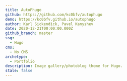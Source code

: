```yaml
---
title: AutoPhugo
github: https://github.com/kc0bfv/autophugo
demo: https://kc0bfv.github.io/autophugo
author: Karl Sickendick, Pavel Kanyshev
date: 2020-12-21T00:00:00.000Z
github_branch: master
ssg:
  - Hugo
cms:
  - No CMS
archetype:
  - Portfolio
description: Image gallery/photoblog theme for Hugo.
stale: false
---
```

